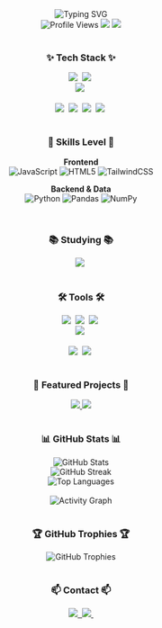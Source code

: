 <!--타이틀 부분-->
<div align="center">
  <img src="https://readme-typing-svg.demolab.com?font=Fira+Code&weight=500&size=28&pause=1000&color=4A90E2&center=true&vCenter=true&width=435&lines=Hello%2C+I'm+Your+Name+%F0%9F%91%8B;Full+Stack+Developer;AI+Engineering+Enthusiast" alt="Typing SVG" />
</div>

<div align="center">
  <img src="https://komarev.com/ghpvc/?username=yourusername&style=for-the-badge&color=4A90E2" alt="Profile Views" />
  <img src="https://img.shields.io/badge/timezone-KST%20(UTC%2B9)-blue?style=for-the-badge" />
  <img src="https://img.shields.io/badge/status-actively%20coding-brightgreen?style=for-the-badge" />
</div>

<br>

<!--내용 부분-->
<h3 align="center">✨ Tech Stack ✨</h3>
<div align="center">
  <img src="https://img.shields.io/badge/javascript-F7DF1E.svg?style=for-the-badge&logo=javascript&logoColor=20232a" />&nbsp
  <img src="https://img.shields.io/badge/html5-E34F26.svg?style=for-the-badge&logo=html5&logoColor=white" />&nbsp
</div>
<div align="center">
  <img src="https://img.shields.io/badge/tailwindcss-1daabb.svg?style=for-the-badge&logo=tailwind-css&logoColor=white" />&nbsp
</div>
<br>
<div align="center">
  <img src="https://img.shields.io/badge/python-3670A0?style=for-the-badge&logo=python&logoColor=ffdd54" />&nbsp
  <img src="https://img.shields.io/badge/pandas-150458.svg?style=for-the-badge&logo=pandas&logoColor=white" />&nbsp
  <img src="https://img.shields.io/badge/numpy-4d77cf.svg?style=for-the-badge&logo=numpy&logoColor=white" />&nbsp
  <img src="https://img.shields.io/badge/Matplotlib-11557c.svg?style=for-the-badge&logo=Matplotlib&logoColor=white" />&nbsp
</div>
<br>

<h3 align="center">💪 Skills Level 💪</h3>
<div align="center">

**Frontend**
<br>
![JavaScript](https://img.shields.io/badge/JavaScript-85%25-F7DF1E?style=flat-square&logo=javascript&logoColor=black)
![HTML5](https://img.shields.io/badge/HTML5-90%25-E34F26?style=flat-square&logo=html5&logoColor=white)
![TailwindCSS](https://img.shields.io/badge/TailwindCSS-80%25-1DAABB?style=flat-square&logo=tailwind-css&logoColor=white)

**Backend & Data**
<br>
![Python](https://img.shields.io/badge/Python-85%25-3670A0?style=flat-square&logo=python&logoColor=white)
![Pandas](https://img.shields.io/badge/Pandas-75%25-150458?style=flat-square&logo=pandas&logoColor=white)
![NumPy](https://img.shields.io/badge/NumPy-70%25-4d77cf?style=flat-square&logo=numpy&logoColor=white)

</div>
<br>

<h3 align="center">📚 Studying 📚</h3>
<div align="center">
  <img src="https://img.shields.io/badge/typescript-007ACC.svg?style=for-the-badge&logo=typescript&logoColor=white" />&nbsp
</div>
<br>

<h3 align="center">🛠 Tools 🛠</h3>
<div align="center">
  <img src="https://img.shields.io/badge/git-F05033.svg?style=for-the-badge&logo=git&logoColor=white" />&nbsp
  <img src="https://img.shields.io/badge/github-181717.svg?style=for-the-badge&logo=github&logoColor=white" />&nbsp
  <img src="https://img.shields.io/badge/Notion-F3F3F3.svg?style=for-the-badge&logo=notion&logoColor=black" />&nbsp
</div>
<div align="center">
  <img src="https://img.shields.io/badge/figma-F24E1E.svg?style=for-the-badge&logo=figma&logoColor=white" />&nbsp
</div>
<br>
<div align="center">
  <img src="https://img.shields.io/badge/VSCode-2C2C32.svg?style=for-the-badge&logo=visual-studio-code&logoColor=22ABF3" />&nbsp
  <img src="https://img.shields.io/badge/jupyter-2C2C32.svg?style=for-the-badge&logo=jupyter&logoColor=F37726" />&nbsp
<!--   <img src="https://img.shields.io/badge/Colab-2C2C32.svg?style=for-the-badge&logo=googlecolab&logoColor=F9AB00" />&nbsp -->
</div>
<br>

<h3 align="center">🚀 Featured Projects 🚀</h3>
<div align="center">
  <a href="https://github.com/yourusername/project1">
    <img src="https://github-readme-stats.vercel.app/api/pin/?username=yourusername&repo=project1&theme=tokyonight&hide_border=true" />
  </a>
  <a href="https://github.com/yourusername/project2">
    <img src="https://github-readme-stats.vercel.app/api/pin/?username=yourusername&repo=project2&theme=tokyonight&hide_border=true" />
  </a>
</div>
<br>

<h3 align="center">📊 GitHub Stats 📊</h3>
<div align="center">
  <img src="https://github-readme-stats.vercel.app/api?username=yourusername&show_icons=true&theme=tokyonight&hide_border=true" alt="GitHub Stats" />
</div>
<div align="center">
  <img src="https://github-readme-streak-stats.herokuapp.com/?user=yourusername&theme=tokyonight&hide_border=true" alt="GitHub Streak" />
</div>
<div align="center">
  <img src="https://github-readme-stats.vercel.app/api/top-langs/?username=yourusername&layout=compact&theme=tokyonight&hide_border=true" alt="Top Languages" />
</div>
<br>

<div align="center">
  <img src="https://github-readme-activity-graph.vercel.app/graph?username=yourusername&theme=tokyo-night&hide_border=true" alt="Activity Graph" />
</div>
<br>

<h3 align="center">🏆 GitHub Trophies 🏆</h3>
<div align="center">
  <img src="https://github-profile-trophy.vercel.app/?username=yourusername&theme=tokyonight&no-frame=true&column=6" alt="GitHub Trophies" />
</div>
<br>

<h3 align="center">📫 Contact 📫</h3>
<div align="center">
  <a href="https://velog.io/@kitaikuyo/posts">
    <img src="https://img.shields.io/badge/Velog-1EBC8F?style=for-the-badge&logo=velog&logoColor=white" />&nbsp
  </a>
  <a href="mailto:asphy0107@gmail.com">
    <img
      src="https://img.shields.io/badge/asphy0107@gmail.com-D14836?style=for-the-badge&logo=gmail&logoColor=white"/>&nbsp
  </a>
</div>
